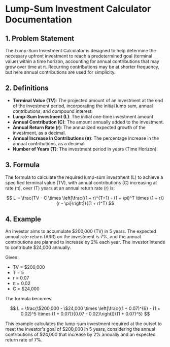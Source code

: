
# Lump-Sum Investment Calculator Documentation

## 1. Problem Statement

The Lump-Sum Investment Calculator is designed to help determine the necessary upfront investment to reach a predetermined goal (terminal value) within a time horizon, accounting for annual contributions that may grow over time at π. Recurring contributions may be at shorter frequency, but here annual contributions are used for simplicity.

## 2. Definitions

- **Terminal Value (TV)**: The projected amount of an investment at the end of the investment period, incorporating the initial lump sum, annual contributions, and compound interest.
- **Lump-Sum Investment (L)**: The initial one-time investment amount.
- **Annual Contribution (C)**: The amount annually added to the investment.
- **Annual Return Rate (r)**: The annualized expected growth of the investment, as a decimal.
- **Annual Increase in Contributions (π)**: The percentage increase in the annual contributions, as a decimal.
- **Number of Years (T)**: The investment period in years (Time Horizon).

## 3. Formula

The formula to calculate the required lump-sum investment (L) to achieve a specified terminal value (TV), with annual contributions (C) increasing at rate (π), over (T) years at an annual return rate (r) is:

$$
L = \frac{TV - C \times \left[\frac{(1 + r)^{T+1} - (1 + \pi)^T \times (1 + r)}{r - \pi}\right]}{(1 + r)^T}
$$

## 4. Example

An investor aims to accumulate $200,000 (TV) in 5 years. The expected annual rate return (ARR) on the investment is 7%, and the annual contributions are planned to increase by 2% each year. The investor intends to contribute $24,000 annually.

Given:
- TV = $200,000
- T = 5
- r = 0.07
- π = 0.02
- C = $24,000

The formula becomes:

$$
L = \frac{\$200,000 - \$24,000 \times \left[\frac{(1 + 0.07)^{6} - (1 + 0.02)^5 \times (1 + 0.07)}{0.07 - 0.02}\right]}{(1 + 0.07)^5}
$$

This example calculates the lump-sum investment required at the outset to meet the investor's goal of $200,000 in 5 years, considering the annual contributions of $24,000 that increase by 2% annually and an expected return rate of 7%.
